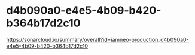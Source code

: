 # d4b090a0-e4e5-4b09-b420-b364b17d2c10
https://sonarcloud.io/summary/overall?id=iamneo-production_d4b090a0-e4e5-4b09-b420-b364b17d2c10
